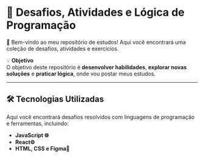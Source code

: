 # 🚀 **Desafios, Atividades e Lógica de Programação** 

🎯 Bem-vindo ao meu repositório de estudos! Aqui você encontrará uma coleção de desafios, atividades e exercícios.  

💡 **Objetivo**  
O objetivo deste repositório é **desenvolver habilidades**, **explorar novas soluções** e **praticar lógica**, onde vou postar meus estudos.  

---

## 🛠 **Tecnologias Utilizadas**

Aqui você encontrará desafios resolvidos com linguagens de programação e ferramentas, incluindo:

- **JavaScript 🌐**  
- **React⚙️**
- **HTML, CSS e Figma🔧**  